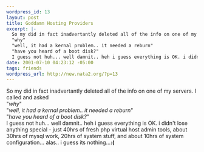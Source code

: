```yaml
--- 
wordpress_id: 13
layout: post
title: Goddamn Hosting Providers
excerpt: |-
  So my did in fact inadvertantly deleted all of the info on one of my servers. I called and asked
  "why"
  "well, it had a kernal problem.. it needed a reburn"
  "have you heard of a boot disk?"
  I guess not huh... well damnit.. heh i guess everything is OK. i didn't lose anything special - just 40hrs of fresh php virtual host admin tools, about 30hrs of mysql w...
date: 2001-07-10 04:23:12 -05:00
tags: friends
wordpress_url: http://new.nata2.org/?p=13
---
```

So my did in fact inadvertantly deleted all of the info on one of my servers. I called and asked<br>
"<i>why</i>"<br>
"<i>well, it had a kernal problem.. it needed a reburn</i>"<br>
"<i>have you heard of a boot disk?</i>"<br>
I guess not huh... well damnit.. heh i guess everything is OK. i didn't lose anything special - just 40hrs of fresh php virtual host admin tools, about 30hrs of mysql work, 20hrs of system stuff, and about 10hrs of system configuration... alas.. i guess its nothing...<b>:(</b>
